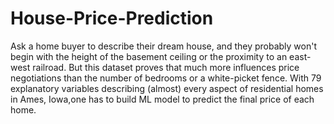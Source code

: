 # House-Price-Prediction
Ask a home buyer to describe their dream house, and they probably won't begin with the height of the basement ceiling or the proximity to an east-west railroad. But this dataset proves that much more influences price negotiations than the number of bedrooms or a white-picket fence.  With 79 explanatory variables describing (almost) every aspect of residential homes in Ames, Iowa,one has to build ML model to predict the final price of each home.

